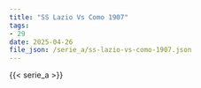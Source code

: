 ```yaml
---
title: "SS Lazio Vs Como 1907"
tags:
- 29
date: 2025-04-26
file_json: /serie_a/ss-lazio-vs-como-1907.json
---
```


{{< serie_a >}}

